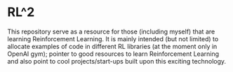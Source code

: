 # RL^2

This repository serve as a resource for those (including myself) that are learning Reinforcement Learning.
It is mainly intended (but not limited) to allocate examples of code in different RL libraries (at the moment only in OpenAI gym); pointer to good resources to learn Reinforcement Learning and also point to cool projects/start-ups built upon this exciting technology.


